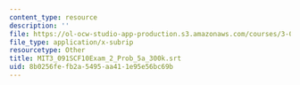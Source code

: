 ```yaml
---
content_type: resource
description: ''
file: https://ol-ocw-studio-app-production.s3.amazonaws.com/courses/3-091sc-introduction-to-solid-state-chemistry-fall-2010/8b0256fefb2a5495aa411e95e56bc69b_MIT3_091SCF10Exam_2_Prob_5a_300k.vtt
file_type: application/x-subrip
resourcetype: Other
title: MIT3_091SCF10Exam_2_Prob_5a_300k.srt
uid: 8b0256fe-fb2a-5495-aa41-1e95e56bc69b
---
```

